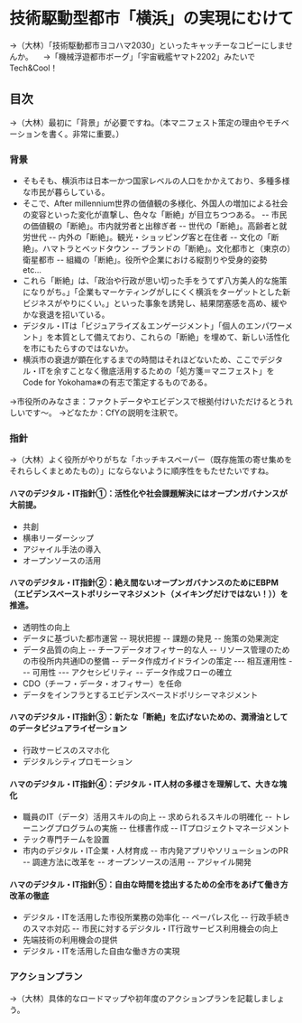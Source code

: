 # 技術駆動型都市「横浜」の実現にむけて
→（大林）「技術駆動都市ヨコハマ2030」といったキャッチーなコピーにしませんか。
　→「機械浮遊都市ボーグ」「宇宙戦艦ヤマト2202」みたいでTech&Cool！

## 目次
→（大林）最初に「背景」が必要ですね。（本マニフェスト策定の理由やモチベーションを書く。非常に重要。）

### 背景
- そもそも、横浜市は日本一かつ国家レベルの人口をかかえており、多種多様な市民が暮らしている。
- そこで、After millennium世界の価値観の多様化、外国人の増加による社会の変容といった変化が直撃し、色々な「断絶」が目立ちつつある。
-- 市民の価値観の「断絶」。市内就労者と出稼ぎ者
-- 世代の「断絶」。高齢者と就労世代
-- 内外の「断絶」。観光・ショッピング客と在住者
-- 文化の「断絶」。ハマトラとベッドタウン
-- ブランドの「断絶」。文化都市と（東京の）衛星都市
-- 組織の「断絶」。役所や企業における縦割りや受身的姿勢　etc…
- これら「断絶」は、「政治や行政が思い切った手をうてず八方美人的な施策になりがち。」「企業もマーケティングがしにくく横浜をターゲットとした新ビジネスがやりにくい。」といった事象を誘発し、結果閉塞感を高め、緩やかな衰退を招いている。
- デジタル・ITは「ビジュアライズ＆エンゲージメント」「個人のエンパワーメント」を本質として備えており、これらの「断絶」を埋めて、新しい活性化を市にもたらすのではないか。
- 横浜市の衰退が顕在化するまでの時間はそれほどないため、ここでデジタル・ITを余すことなく徹底活用するための「処方箋＝マニフェスト」をCode for Yokohama※の有志で策定するものである。

→市役所のみなさま：ファクトデータやエビデンスで根拠付けいただけるとうれしいです～。
→どなたか：CfYの説明を注釈で。

### 指針
→（大林）よく役所がやりがちな「ホッチキスペーパー（既存施策の寄せ集めをそれらしくまとめたもの）」にならないように順序性をもたせたいですね。

#### ハマのデジタル・IT指針①：活性化や社会課題解決にはオープンガバナンスが大前提。
- 共創
- 横串リーダーシップ
- アジャイル手法の導入
- オープンソースの活用

#### ハマのデジタル・IT指針②：絶え間ないオープンガバナンスのためにEBPM（エビデンスベーストポリシーマネジメント（メイキングだけではない！））を推進。
- 透明性の向上
- データに基づいた都市運営
-- 現状把握
-- 課題の発見
-- 施策の効果測定
- データ品質の向上
-- チーフデータオフィサー的な人
-- リソース管理のための市役所内共通IDの整備
-- データ作成ガイドラインの策定
--- 相互運用性
--- 可用性
--- アクセシビリティ
-- データ作成フローの確立
- CDO（チーフ・データ・オフィサー）を任命
- データをインフラとするエビデンスベースドポリシーマネジメント

#### ハマのデジタル・IT指針③：新たな「断絶」を広げないための、潤滑油としてのデータビジュアライゼーション
- 行政サービスのスマホ化
- デジタルシティプロモーション

#### ハマのデジタル・IT指針④：デジタル・IT人材の多様さを理解して、大きな塊化
- 職員のIT（データ）活用スキルの向上
-- 求められるスキルの明確化
-- トレーニングプログラムの実施
-- 仕様書作成
-- ITプロジェクトマネージメント
- テック専門チームを設置
- 市内のデジタル・IT企業・人材育成
-- 市内発アプリやソリューションのPR
-- 調達方法に改革を
-- オープンソースの活用
-- アジャイル開発

#### ハマのデジタル・IT指針⑤：自由な時間を捻出するための全市をあげて働き方改革の徹底
- デジタル・ITを活用した市役所業務の効率化
-- ペーパレス化
-- 行政手続きのスマホ対応
-- 市民に対するデジタル・IT行政サービス利用機会の向上
- 先端技術の利用機会の提供
- デジタル・ITを活用した自由な働き方の実現

### アクションプラン
→（大林）具体的なロードマップや初年度のアクションプランを記載しましょう。
